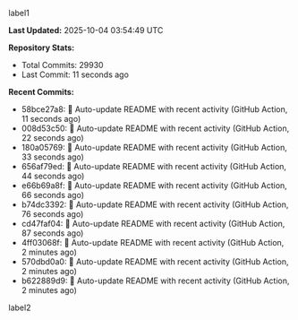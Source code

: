 
label1 
<!-- ACTIVITY_START -->
**Last Updated:** 2025-10-04 03:54:49 UTC

**Repository Stats:**
- Total Commits: 29930
- Last Commit: 11 seconds ago

**Recent Commits:**
- 58bce27a8: 🤖 Auto-update README with recent activity (GitHub Action, 11 seconds ago)
- 008d53c50: 🤖 Auto-update README with recent activity (GitHub Action, 22 seconds ago)
- 180a05769: 🤖 Auto-update README with recent activity (GitHub Action, 33 seconds ago)
- 656af79ed: 🤖 Auto-update README with recent activity (GitHub Action, 44 seconds ago)
- e66b69a8f: 🤖 Auto-update README with recent activity (GitHub Action, 66 seconds ago)
- b74dc3392: 🤖 Auto-update README with recent activity (GitHub Action, 76 seconds ago)
- cd47faf04: 🤖 Auto-update README with recent activity (GitHub Action, 87 seconds ago)
- 4ff03068f: 🤖 Auto-update README with recent activity (GitHub Action, 2 minutes ago)
- 570dbd0a0: 🤖 Auto-update README with recent activity (GitHub Action, 2 minutes ago)
- b622889d9: 🤖 Auto-update README with recent activity (GitHub Action, 2 minutes ago)
<!-- ACTIVITY_END -->

label2
